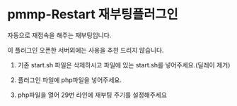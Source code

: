 # pmmp-Restart 재부팅플러그인
자동으로 재접속을 해주는 재부팅입니다.

이 플러그인 오픈한 서버외에는 사용을 추천 드리지 않습니다.

1. 기존 start.sh 파일은 삭제하시고 파일에 있는 start.sh를 넣어주세요.(딜레이 제거)

2. 플러그인 파일에 php파일을 넣어주세요.

3. php파일을 열어 29번 라인에 재부팅 주기를 설정해주세요
